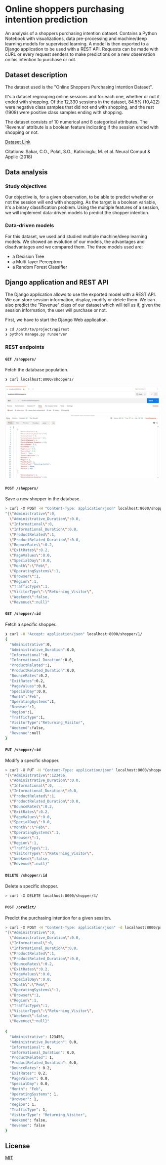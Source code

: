 # Online shoppers purchasing intention prediction

An analysis of a shoppers purchasing intention dataset. Contains a Python Notebook with visualizations, data pre-processing and machine/deep learning models for supervised learning. A model is then exported to a Django application to be used with a REST API. Requests can be made with cURL or every request senders to make predictions on a new observation on his intention to purchase or not.

## Dataset description

The dataset used is the "Online Shoppers Purchasing Intention Dataset". 

It's a dataset regrouping online sessions and for each one, whether or not it ended with shopping. Of the 12,330 sessions in the dataset, 84.5% (10,422) were negative class samples that did not end with shopping, and the rest (1908) were positive class samples ending with shopping.

The dataset consists of 10 numerical and 8 categorical attributes.
The 'Revenue' attribute is a boolean feature indicating if the session ended with shopping or not.

[Dataset Link](https://archive.ics.uci.edu/ml/datasets/Online+Shoppers+Purchasing+Intention+Dataset#)  

Citations: Sakar, C.O., Polat, S.O., Katircioglu, M. et al. Neural Comput & Applic (2018)

## Data analysis

### Study objectives

Our objective is, for a given observation, to be able to predict whether or not the session will end with shopping. As the target is a boolean variable, it's a binary classification problem. Using the multiple features of a session, we will implement data-driven models to predict the shopper intention.


### Data-driven models

For this dataset, we used and studied multiple machine/deep learning models. We showed an evolution of our models, the advantages and disadvantages and we compared them.
The three models used are:
- a Decision Tree
- a Multi-layer Perceptron
- a Random Forest Classifier

## Django application and REST API

The Django application allows to use the exported model with a REST API. We can store session information, display, modify or delete them. We can also predict the "Revenue" class of our dataset which will tell us if, given the session information, the user will purchase or not.

First, we have to start the Django Web application.

```sh
❯ cd /path/to/project/apirest
❯ python manage.py runserver
```

### REST endpoints

#### `GET /shoppers/`

Fetch the database population.

```sh
❯ curl localhost:8000/shoppers/
```
![movies](./img/get_shopperss.PNG)

#### `POST /shoppers/`

Save a new shopper in the database.

```sh
> curl -X POST -H "Content-Type: application/json" localhost:8000/shoppers/ -d 
"{\"Administrative\":0,
  \"Administrative_Duration\":0.0,
  \"Informational\":0,
  \"Informational_Duration\":0.0,
  \"ProductRelated\":1,
  \"ProductRelated_Duration\":0.0,
  \"BounceRates\":0.2,
  \"ExitRates\":0.2,
  \"PageValues\":0.0,
  \"SpecialDay\":0.0,
  \"Month\":\"Feb\",
  \"OperatingSystems\":1,
  \"Browser\":1,
  \"Region\":1,
  \"TrafficType\":1,
  \"VisitorType\":\"Returning_Visitor\",
  \"Weekend\":false,
  \"Revenue\":null}"
```

#### `GET /shopper/:id`

Fetch a specific shopper.

```sh
❯ curl -H "Accept: application/json" localhost:8000/shopper/1/
{
  "Administrative":0,
  "Administrative_Duration":0.0,
  "Informational":0,
  "Informational_Duration":0.0,
  "ProductRelated":1,
  "ProductRelated_Duration":0.0,
  "BounceRates":0.2,
  "ExitRates":0.2,
  "PageValues":0.0,
  "SpecialDay":0.0,
  "Month":"Feb",
  "OperatingSystems":1,
  "Browser":1,
  "Region":1,
  "TrafficType":1,
  "VisitorType":"Returning_Visitor",
  "Weekend":false,
  "Revenue":null
}
```
#### `PUT /shopper/:id`

Modify a specific shopper.

```sh
> curl -X PUT -H "Content-Type: application/json" localhost:8000/shopper/4/ -d 
"{\"Administrative\":123456,
  \"Administrative_Duration\":0.0,
  \"Informational\":0,
  \"Informational_Duration\":0.0,
  \"ProductRelated\":1,
  \"ProductRelated_Duration\":0.0,
  \"BounceRates\":0.2,
  \"ExitRates\":0.2,
  \"PageValues\":0.0,
  \"SpecialDay\":0.0,
  \"Month\":\"Feb\",
  \"OperatingSystems\":1,
  \"Browser\":1,
  \"Region\":1,
  \"TrafficType\":1,
  \"VisitorType\":\"Returning_Visitor\",
  \"Weekend\":false,
  \"Revenue\":null}" 
```

#### `DELETE /shopper/:id`

Delete a specific shopper.

```sh
> curl -X DELETE localhost:8000/shopper/4/
```

#### `POST /predict/`

Predict the purchasing intention for a given session.

```sh
> curl -X POST -H "Content-Type: application/json" -d localhost:8000/predict/
"{\"Administrative\":0,
  \"Administrative_Duration\":0.0,
  \"Informational\":0,
  \"Informational_Duration\":0.0,
  \"ProductRelated\":1,
  \"ProductRelated_Duration\":0.0,
  \"BounceRates\":0.2,
  \"ExitRates\":0.2,
  \"PageValues\":0.0,
  \"SpecialDay\":0.0,
  \"Month\":\"Feb\",
  \"OperatingSystems\":1,
  \"Browser\":1,
  \"Region\":1,
  \"TrafficType\":1,
  \"VisitorType\":\"Returning_Visitor\",
  \"Weekend\":false,
  \"Revenue\":null}"
	 
{
  "Administrative": 123456, 
  "Administrative_Duration": 0.0, 
  "Informational": 0, 
  "Informational_Duration": 0.0, 
  "ProductRelated": 1, 
  "ProductRelated_Duration": 0.0, 
  "BounceRates": 0.2, 
  "ExitRates": 0.2, 
  "PageValues": 0.0, 
  "SpecialDay": 0.0, 
  "Month": "Feb", 
  "OperatingSystems": 1, 
  "Browser": 1, 
  "Region": 1, 
  "TrafficType": 1, 
  "VisitorType": "Returning_Visitor", 
  "Weekend": false, 
  "Revenue": false
}
```

## License

[MIT](https://choosealicense.com/licenses/mit/)
